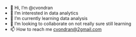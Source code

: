 - 👋 Hi, I’m @cvondran
- 👀 I’m interested in data analytics
- 🌱 I’m currently learning data analysis 
- 💞️ I’m looking to collaborate on not really sure still learning
- 📫 How to reach me cvondran@2gmail.com

<!---
cvondran/cvondran is a ✨ special ✨ repository because its `README.md` (this file) appears on your GitHub profile.
You can click the Preview link to take a look at your changes.
--->
